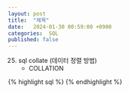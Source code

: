 ```yaml
---
layout: post
title:  "제목"
date:   2024-01-30 00:59:00 +0900
categories:  SQL
published: false
---
```


25. sql collate (데이터 정렬 방법)
    - COLLATION

{% highlight sql %}
{% endhighlight %}